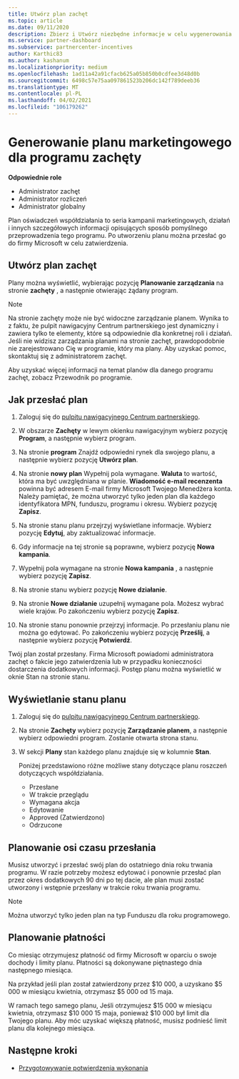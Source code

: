 ```yaml
---
title: Utwórz plan zachęt
ms.topic: article
ms.date: 09/11/2020
description: Zbierz i Utwórz niezbędne informacje w celu wygenerowania pomyślnego planu marketingowego dla programu zachęt.
ms.service: partner-dashboard
ms.subservice: partnercenter-incentives
author: Karthic83
ms.author: kashanum
ms.localizationpriority: medium
ms.openlocfilehash: 1ad11a42a91cfacb625a05b850b0cdfee3d48d0b
ms.sourcegitcommit: 6498c57e75aa097861523b206dc142f789deeb36
ms.translationtype: MT
ms.contentlocale: pl-PL
ms.lasthandoff: 04/02/2021
ms.locfileid: "106179262"
---
```

# <a name="generate-a-marketing-plan-for-your-incentives-program"></a>Generowanie planu marketingowego dla programu zachęty

**Odpowiednie role**

- Administrator zachęt
- Administrator rozliczeń
- Administrator globalny

Plan oświadczeń współdziałania to seria kampanii marketingowych, działań i innych szczegółowych informacji opisujących sposób pomyślnego przeprowadzenia tego programu. Po utworzeniu planu można przesłać go do firmy Microsoft w celu zatwierdzenia.

## <a name="create-your-incentives-plan"></a>Utwórz plan zachęt

Plany można wyświetlić, wybierając pozycję **Planowanie zarządzania** na stronie **zachęty** , a następnie otwierając żądany program.

>[!NOTE]
>Na stronie zachęty może nie być widoczne zarządzanie planem. Wynika to z faktu, że pulpit nawigacyjny Centrum partnerskiego jest dynamiczny i zawiera tylko te elementy, które są odpowiednie dla konkretnej roli i działań. Jeśli nie widzisz zarządzania planami na stronie zachęt, prawdopodobnie nie zarejestrowano Cię w programie, który ma plany. Aby uzyskać pomoc, skontaktuj się z administratorem zachęt.

Aby uzyskać więcej informacji na temat planów dla danego programu zachęt, zobacz Przewodnik po programie.

## <a name="how-to-submit-a-plan"></a>Jak przesłać plan

1. Zaloguj się do [pulpitu nawigacyjnego Centrum partnerskiego](https://partner.microsoft.com/dashboard/).

2. W obszarze **Zachęty** w lewym okienku nawigacyjnym wybierz pozycję **Program**, a następnie wybierz program. 

3. Na stronie **program** Znajdź odpowiedni rynek dla swojego planu, a następnie wybierz pozycję **Utwórz plan**. 

4. Na stronie **nowy plan** Wypełnij pola wymagane. **Waluta** to wartość, która ma być uwzględniana w planie. **Wiadomość e-mail recenzenta** powinna być adresem E-mail firmy Microsoft Twojego Menedżera konta. Należy pamiętać, że można utworzyć tylko jeden plan dla każdego identyfikatora MPN, funduszu, programu i okresu. Wybierz pozycję **Zapisz**.

5. Na stronie stanu planu przejrzyj wyświetlane informacje. Wybierz pozycję **Edytuj**, aby zaktualizować informacje.

6. Gdy informacje na tej stronie są poprawne, wybierz pozycję **Nowa kampania**.

7. Wypełnij pola wymagane na stronie **Nowa kampania** , a następnie wybierz pozycję **Zapisz**.

8. Na stronie stanu wybierz pozycję **Nowe działanie**. 

9. Na stronie **Nowe działanie** uzupełnij wymagane pola. Możesz wybrać wiele krajów. Po zakończeniu wybierz pozycję **Zapisz**. 

10. Na stronie stanu ponownie przejrzyj informacje. Po przesłaniu planu nie można go edytować. Po zakończeniu wybierz pozycję **Prześlij**, a następnie wybierz pozycję **Potwierdź**.

Twój plan został przesłany. Firma Microsoft powiadomi administratora zachęt o fakcie jego zatwierdzenia lub w przypadku konieczności dostarczenia dodatkowych informacji. Postęp planu można wyświetlić w oknie Stan na stronie stanu.

## <a name="view-the-status-of-your-plan"></a>Wyświetlanie stanu planu

1. Zaloguj się do [pulpitu nawigacyjnego Centrum partnerskiego](https://partner.microsoft.com/dashboard/).

2. Na stronie **Zachęty** wybierz pozycję **Zarządzanie planem**, a następnie wybierz odpowiedni program. Zostanie otwarta strona stanu.

3. W sekcji **Plany** stan każdego planu znajduje się w kolumnie **Stan**.

   Poniżej przedstawiono różne możliwe stany dotyczące planu roszczeń dotyczących współdziałania.

   - Przesłane
   - W trakcie przeglądu
   - Wymagana akcja
   - Edytowanie
   - Approved (Zatwierdzono)
   - Odrzucone

## <a name="plan-submission-timelines"></a>Planowanie osi czasu przesłania

Musisz utworzyć i przesłać swój plan do ostatniego dnia roku trwania programu. W razie potrzeby możesz edytować i ponownie przesłać plan przez okres dodatkowych 90 dni po tej dacie, ale plan musi zostać utworzony i wstępnie przesłany w trakcie roku trwania programu.

>[!NOTE]
> Można utworzyć tylko jeden plan na typ Funduszu dla roku programowego.

## <a name="plan-payments"></a>Planowanie płatności

Co miesiąc otrzymujesz płatność od firmy Microsoft w oparciu o swoje dochody i limity planu. Płatności są dokonywane piętnastego dnia następnego miesiąca.

Na przykład jeśli plan został zatwierdzony przez $10 000, a uzyskano $5 000 w miesiącu kwietnia, otrzymasz $5 000 od 15 maja.

W ramach tego samego planu, Jeśli otrzymujesz $15 000 w miesiącu kwietnia, otrzymasz $10 000 15 maja, ponieważ $10 000 był limit dla Twojego planu. Aby móc uzyskać większą płatność, musisz podnieść limit planu dla kolejnego miesiąca.

## <a name="next-steps"></a>Następne kroki

- [Przygotowywanie potwierdzenia wykonania](incentives-prepare-your-proof-of-execution.md)
